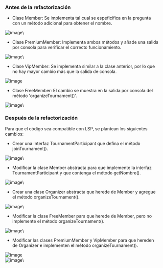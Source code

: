 ### Antes de la refactorización

- Clase Member: Se implementa tal cual se espeficifica en la pregunta con un método adicional para obtener el nombre.

![image](https://github.com/FixerDiegoB/CC3S2-2023.1/assets/57854488/7378d78d-ddfa-4b3b-9fdf-bb3b2c745748)\

- Clase PremiumMember: Implementa ambos métodos y añade una salida por consola para verificar el correcto funcionamiento.

![image](https://github.com/FixerDiegoB/CC3S2-2023.1/assets/57854488/4cbe7c30-b790-4414-b22a-811089f47085)\

- Clase VipMember: Se implementa similar a la clase anterior, por lo que no hay mayor cambio más que la salida de consola.

![image](https://github.com/FixerDiegoB/CC3S2-2023.1/assets/57854488/7249e5c2-fcc8-4730-938f-d0b537ad45df)

- Clase FreeMember: El cambio se muestra en la salida por consola del método 'organizeTournament()'.

![image](https://github.com/FixerDiegoB/CC3S2-2023.1/assets/57854488/98bc5401-a9a5-4fad-b1cd-e864a82d1887)\

### Después de la refactorización

Para que el código sea compatible con LSP, se plantean los siguientes cambios:
- Crear una interfaz TournamentParticipant que defina el método joinTournament().

![image](https://github.com/FixerDiegoB/CC3S2-2023.1/assets/57854488/56d61618-5c02-4db8-8d16-583af7137756)\

- Modificar la clase Member abstracta para que implemente la interfaz TournamentParticipant y que contenga el método getNombre().

![image](https://github.com/FixerDiegoB/CC3S2-2023.1/assets/57854488/d8164dd3-7ca6-4d06-928d-39ac9af13fe8)\

- Crear una clase Organizer abstracta que herede de Member y agregue el método organizeTournament().

![image](https://github.com/FixerDiegoB/CC3S2-2023.1/assets/57854488/6ade866a-1ca9-41d6-a4be-b2fae4b80db6)\

- Modificar la clase FreeMember para que herede de Member, pero no implemente el método organizeTournament().

![image](https://github.com/FixerDiegoB/CC3S2-2023.1/assets/57854488/f7669feb-a47e-49c9-a7f3-678dcb85089f)\

- Modificar las clases PremiumMember y VipMember para que hereden de Organizer e implementen el método organizeTournament().

![image](https://github.com/FixerDiegoB/CC3S2-2023.1/assets/57854488/97d97024-bf40-4c46-94a1-f061d67fc1c3)\
![image](https://github.com/FixerDiegoB/CC3S2-2023.1/assets/57854488/80d97bc2-27ae-4cbb-86cd-c161d3f73cf4)\

